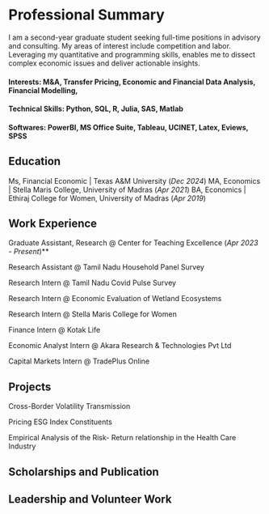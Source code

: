 # Professional Summary

I am a second-year graduate student seeking full-time positions in advisory and consulting. My areas of interest include competition and labor. Leveraging my quantitative and programming skills, enables me to dissect complex economic issues and deliver actionable insights. 

#### Interests: M&A, Transfer Pricing, Economic and Financial Data Analysis, Financial Modelling, 
#### Technical Skills: Python, SQL, R, Julia, SAS, Matlab
#### Softwares: PowerBI, MS Office Suite, Tableau, UCINET, Latex, Eviews, SPSS

## Education
Ms, Financial Economic | Texas A&M University (_Dec 2024_)
MA, Economics | Stella Maris College, University of Madras (_Apr 2021_)
BA, Economics | Ethiraj College for Women, University of Madras (_Apr 2019_)

## Work Experience
Graduate Assistant, Research @ Center for Teaching Excellence (_Apr 2023 - Present_)**

Research Assistant @ Tamil Nadu Household Panel Survey

Research Intern @ Tamil Nadu Covid Pulse Survey

Research Intern @ Economic Evaluation of Wetland Ecosystems

Research Intern @ Stella Maris College for Women

Finance Intern @ Kotak Life

Economic Analyst Intern @ Akara Research & Technologies Pvt Ltd

Capital Markets Intern @ TradePlus Online

## Projects

Cross-Border Volatility Transmission

Pricing ESG Index Constituents

Empirical Analysis of the Risk- Return relationship in the Health Care Industry

## Scholarships and Publication

## Leadership and Volunteer Work







